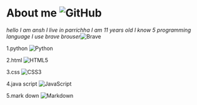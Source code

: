 # About me ![GitHub](https://img.shields.io/badge/github-%23121011.svg?style=for-the-badge&logo=github&logoColor=white)
_hello I am ansh I live in parrichha I am 11 years old I know 5 programming language I use brave brouser_![Brave](https://img.shields.io/badge/Brave-FB542B?style=for-the-badge&logo=Brave&logoColor=white)

1.python ![Python](https://img.shields.io/badge/python-3670A0?style=for-the-badge&logo=python&logoColor=ffdd54)

2.html ![HTML5](https://img.shields.io/badge/html5-%23E34F26.svg?style=for-the-badge&logo=html5&logoColor=white)

3.css ![CSS3](https://img.shields.io/badge/css3-%231572B6.svg?style=for-the-badge&logo=css3&logoColor=white)

4.java script ![JavaScript](https://img.shields.io/badge/javascript-%23323330.svg?style=for-the-badge&logo=javascript&logoColor=%23F7DF1E)

5.mark down ![Markdown](https://img.shields.io/badge/markdown-%23000000.svg?style=for-the-badge&logo=markdown&logoColor=white)

